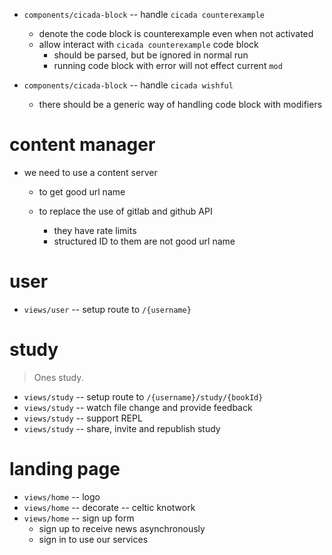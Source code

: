- `components/cicada-block` -- handle `cicada counterexample`

  - denote the code block is counterexample even when not activated
  - allow interact with `cicada counterexample` code block
    - should be parsed, but be ignored in normal run
    - running code block with error will not effect current `mod`

- `components/cicada-block` -- handle `cicada wishful`

  - there should be a generic way of handling code block with modifiers

# content manager

- we need to use a content server

  - to get good url name

  - to replace the use of gitlab and github API
    - they have rate limits
    - structured ID to them are not good url name

# user

- `views/user` -- setup route to `/{username}`

# study

> Ones study.

- `views/study` -- setup route to `/{username}/study/{bookId}`
- `views/study` -- watch file change and provide feedback
- `views/study` -- support REPL
- `views/study` -- share, invite and republish study

# landing page

- `views/home` -- logo
- `views/home` -- decorate -- celtic knotwork
- `views/home` -- sign up form
  - sign up to receive news asynchronously
  - sign in to use our services
